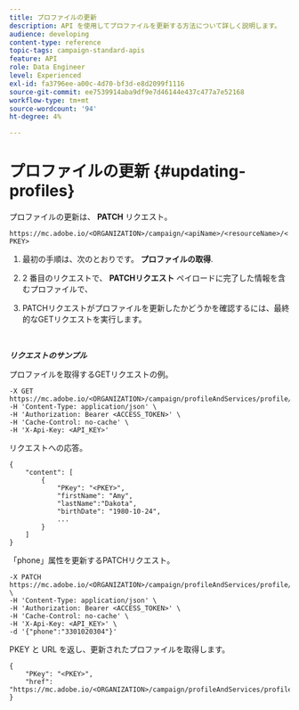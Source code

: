 ```yaml
---
title: プロファイルの更新
description: API を使用してプロファイルを更新する方法について詳しく説明します。
audience: developing
content-type: reference
topic-tags: campaign-standard-apis
feature: API
role: Data Engineer
level: Experienced
exl-id: fa3796ee-a00c-4d70-bf3d-e8d2099f1116
source-git-commit: ee7539914aba9df9e7d46144e437c477a7e52168
workflow-type: tm+mt
source-wordcount: '94'
ht-degree: 4%

---
```


# プロファイルの更新 {#updating-profiles}

プロファイルの更新は、 **PATCH** リクエスト。

`https://mc.adobe.io/<ORGANIZATION>/campaign/<apiName>/<resourceName>/<PKEY>`

1. 最初の手順は、次のとおりです。 **プロファイルの取得**.

1. 2 番目のリクエストで、 **PATCHリクエスト** ペイロードに完了した情報を含むプロファイルで、

1. PATCHリクエストがプロファイルを更新したかどうかを確認するには、最終的なGETリクエストを実行します。

<br/>

***リクエストのサンプル***

プロファイルを取得するGETリクエストの例。

```
-X GET https://mc.adobe.io/<ORGANIZATION>/campaign/profileAndServices/profile/<PKEY>\
-H 'Content-Type: application/json' \
-H 'Authorization: Bearer <ACCESS_TOKEN>' \
-H 'Cache-Control: no-cache' \
-H 'X-Api-Key: <API_KEY>'
```

リクエストへの応答。

```
{
    "content": [
        {
            "PKey": "<PKEY>",
            "firstName": "Amy",
            "lastName":"Dakota",
            "birthDate": "1980-10-24",
            ...
        }
    ]
}
```

「phone」属性を更新するPATCHリクエスト。

```
-X PATCH https://mc.adobe.io/<ORGANIZATION>/campaign/profileAndServices/profile/<PKEY> \
-H 'Content-Type: application/json' \
-H 'Authorization: Bearer <ACCESS_TOKEN>' \
-H 'Cache-Control: no-cache' \
-H 'X-Api-Key: <API_KEY>' \
-d '{"phone":"3301020304"}'
```

PKEY と URL を返し、更新されたプロファイルを取得します。

```
{
    "PKey": "<PKEY>",
    "href": "https://mc.adobe.io/<ORGANIZATION>/campaign/profileAndServices/profile/@2v1dr3ZKJveMDhAdh0MPnh9hNQQ93qb7AW6BNVVKknjwXvTZRBAgUqz1SNcB4ZndgjqOofx3BwBZYBftlmObISoM3rs"
}
```
